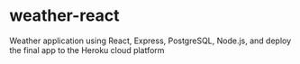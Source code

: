 # weather-react
Weather application using React, Express, PostgreSQL, Node.js, and deploy the final app to the Heroku cloud platform